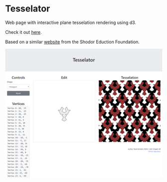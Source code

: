 # Tesselator
Web page with interactive plane tesselation rendering using d3. 

Check it out [here](https://davidborland.github.io/Tesselator/).

Based on a similar [website](http://www.shodor.org/interactivate/activities/Tessellate/) from the Shodor Eduction Foundation.

![Screenshot](screenshot_01.png)
